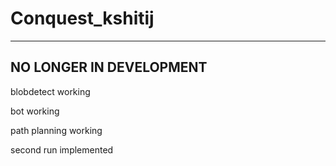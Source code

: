 # Conquest_kshitij
-----------------
NO LONGER IN DEVELOPMENT
-----------------

blobdetect working

bot working

path planning working

second run implemented
